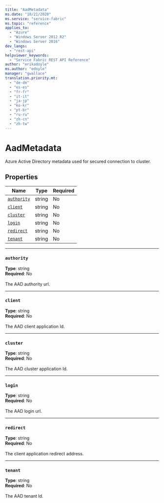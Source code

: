 ```yaml
---
title: "AadMetadata"
ms.date: "10/21/2020"
ms.service: "service-fabric"
ms.topic: "reference"
applies_to: 
  - "Azure"
  - "Windows Server 2012 R2"
  - "Windows Server 2016"
dev_langs: 
  - "rest-api"
helpviewer_keywords: 
  - "Service Fabric REST API Reference"
author: "erikadoyle"
ms.author: "edoyle"
manager: "gwallace"
translation.priority.mt: 
  - "de-de"
  - "es-es"
  - "fr-fr"
  - "it-it"
  - "ja-jp"
  - "ko-kr"
  - "pt-br"
  - "ru-ru"
  - "zh-cn"
  - "zh-tw"
---
```

# AadMetadata

Azure Active Directory metadata used for secured connection to cluster.

## Properties
| Name | Type | Required |
| --- | --- | --- |
| [`authority`](#authority) | string | No |
| [`client`](#client) | string | No |
| [`cluster`](#cluster) | string | No |
| [`login`](#login) | string | No |
| [`redirect`](#redirect) | string | No |
| [`tenant`](#tenant) | string | No |

____
### `authority`
__Type__: string <br/>
__Required__: No<br/>
<br/>
The AAD authority url.

____
### `client`
__Type__: string <br/>
__Required__: No<br/>
<br/>
The AAD client application Id.

____
### `cluster`
__Type__: string <br/>
__Required__: No<br/>
<br/>
The AAD cluster application Id.

____
### `login`
__Type__: string <br/>
__Required__: No<br/>
<br/>
The AAD login url.

____
### `redirect`
__Type__: string <br/>
__Required__: No<br/>
<br/>
The client application redirect address.

____
### `tenant`
__Type__: string <br/>
__Required__: No<br/>
<br/>
The AAD tenant Id.
